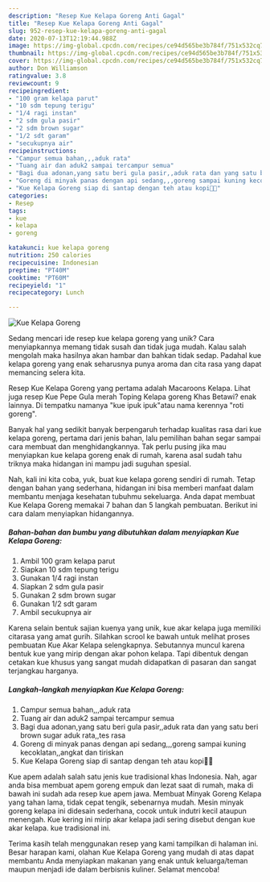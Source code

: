 ```yaml
---
description: "Resep Kue Kelapa Goreng Anti Gagal"
title: "Resep Kue Kelapa Goreng Anti Gagal"
slug: 952-resep-kue-kelapa-goreng-anti-gagal
date: 2020-07-13T12:19:44.988Z
image: https://img-global.cpcdn.com/recipes/ce94d565be3b784f/751x532cq70/kue-kelapa-goreng-foto-resep-utama.jpg
thumbnail: https://img-global.cpcdn.com/recipes/ce94d565be3b784f/751x532cq70/kue-kelapa-goreng-foto-resep-utama.jpg
cover: https://img-global.cpcdn.com/recipes/ce94d565be3b784f/751x532cq70/kue-kelapa-goreng-foto-resep-utama.jpg
author: Don Williamson
ratingvalue: 3.8
reviewcount: 9
recipeingredient:
- "100 gram kelapa parut"
- "10 sdm tepung terigu"
- "1/4 ragi instan"
- "2 sdm gula pasir"
- "2 sdm brown sugar"
- "1/2 sdt garam"
- "secukupnya air"
recipeinstructions:
- "Campur semua bahan,,,aduk rata"
- "Tuang air dan aduk2 sampai tercampur semua"
- "Bagi dua adonan,yang satu beri gula pasir,,aduk rata dan yang satu beri brown sugar aduk rata,,tes rasa"
- "Goreng di minyak panas dengan api sedang,,,goreng sampai kuning kecoklatan,,angkat dan tiriskan"
- "Kue Kelapa Goreng siap di santap dengan teh atau kopi🤗😍"
categories:
- Resep
tags:
- kue
- kelapa
- goreng

katakunci: kue kelapa goreng 
nutrition: 250 calories
recipecuisine: Indonesian
preptime: "PT40M"
cooktime: "PT60M"
recipeyield: "1"
recipecategory: Lunch

---
```



![Kue Kelapa Goreng](https://img-global.cpcdn.com/recipes/ce94d565be3b784f/751x532cq70/kue-kelapa-goreng-foto-resep-utama.jpg)

Sedang mencari ide resep kue kelapa goreng yang unik? Cara menyiapkannya memang tidak susah dan tidak juga mudah. Kalau salah mengolah maka hasilnya akan hambar dan bahkan tidak sedap. Padahal kue kelapa goreng yang enak seharusnya punya aroma dan cita rasa yang dapat memancing selera kita.

Resep Kue Kelapa Goreng yang pertama adalah Macaroons Kelapa. Lihat juga resep Kue Pepe Gula merah Toping Kelapa goreng Khas Betawi? enak lainnya. Di tempatku namanya &#34;kue ipuk ipuk&#34;atau nama kerennya &#34;roti goreng&#34;.

Banyak hal yang sedikit banyak berpengaruh terhadap kualitas rasa dari kue kelapa goreng, pertama dari jenis bahan, lalu pemilihan bahan segar sampai cara membuat dan menghidangkannya. Tak perlu pusing jika mau menyiapkan kue kelapa goreng enak di rumah, karena asal sudah tahu triknya maka hidangan ini mampu jadi suguhan spesial.


Nah, kali ini kita coba, yuk, buat kue kelapa goreng sendiri di rumah. Tetap dengan bahan yang sederhana, hidangan ini bisa memberi manfaat dalam membantu menjaga kesehatan tubuhmu sekeluarga. Anda dapat membuat Kue Kelapa Goreng memakai 7 bahan dan 5 langkah pembuatan. Berikut ini cara dalam menyiapkan hidangannya.

<!--inarticleads1-->

##### Bahan-bahan dan bumbu yang dibutuhkan dalam menyiapkan Kue Kelapa Goreng:

1. Ambil 100 gram kelapa parut
1. Siapkan 10 sdm tepung terigu
1. Gunakan 1/4 ragi instan
1. Siapkan 2 sdm gula pasir
1. Gunakan 2 sdm brown sugar
1. Gunakan 1/2 sdt garam
1. Ambil secukupnya air


Karena selain bentuk sajian kuenya yang unik, kue akar kelapa juga memiliki citarasa yang amat gurih. Silahkan scrool ke bawah untuk melihat proses pembuatan Kue Akar Kelapa selengkapnya. Sebutannya muncul karena bentuk kue yang mirip dengan akar pohon kelapa. Tapi dibentuk dengan cetakan kue khusus yang sangat mudah didapatkan di pasaran dan sangat terjangkau harganya. 

<!--inarticleads2-->

##### Langkah-langkah menyiapkan Kue Kelapa Goreng:

1. Campur semua bahan,,,aduk rata
1. Tuang air dan aduk2 sampai tercampur semua
1. Bagi dua adonan,yang satu beri gula pasir,,aduk rata dan yang satu beri brown sugar aduk rata,,tes rasa
1. Goreng di minyak panas dengan api sedang,,,goreng sampai kuning kecoklatan,,angkat dan tiriskan
1. Kue Kelapa Goreng siap di santap dengan teh atau kopi🤗😍


Kue apem adalah salah satu jenis kue tradisional khas Indonesia. Nah, agar anda bisa membuat apem goreng empuk dan lezat saat di rumah, maka di bawah ini sudah ada resep kue apem jawa. Membuat Minyak Goreng Kelapa yang tahan lama, tidak cepat tengik, sebenarnya mudah. Mesin minyak goreng kelapa ini didesain sederhana, cocok untuk indutri kecil ataupun menengah. Kue kering ini mirip akar kelapa jadi sering disebut dengan kue akar kelapa. kue tradisional ini. 

Terima kasih telah menggunakan resep yang kami tampilkan di halaman ini. Besar harapan kami, olahan Kue Kelapa Goreng yang mudah di atas dapat membantu Anda menyiapkan makanan yang enak untuk keluarga/teman maupun menjadi ide dalam berbisnis kuliner. Selamat mencoba!

